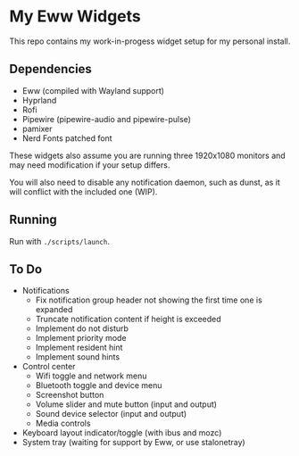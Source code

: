 # My Eww Widgets

This repo contains my work-in-progess widget setup for my personal install.

## Dependencies

- Eww (compiled with Wayland support)
- Hyprland
- Rofi
- Pipewire (pipewire-audio and pipewire-pulse)
- pamixer
- Nerd Fonts patched font

These widgets also assume you are running three 1920x1080 monitors and may need
modification if your setup differs.

You will also need to disable any notification daemon, such as dunst, as it will
conflict with the included one (WIP).

## Running

Run with `./scripts/launch`.

## To Do

- Notifications
  - Fix notification group header not showing the first time one is expanded
  - Truncate notification content if height is exceeded
  - Implement do not disturb
  - Implement priority mode
  - Implement resident hint
  - Implement sound hints
- Control center
  - Wifi toggle and network menu
  - Bluetooth toggle and device menu
  - Screenshot button
  - Volume slider and mute button (input and output)
  - Sound device selector (input and output)
  - Media controls
- Keyboard layout indicator/toggle (with ibus and mozc)
- System tray (waiting for support by Eww, or use stalonetray)
